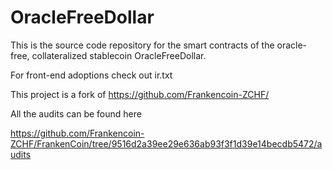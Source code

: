 # OracleFreeDollar

This is the source code repository for the smart contracts of the oracle-free, collateralized stablecoin OracleFreeDollar.

For front-end adoptions check out ir.txt

This project is a fork of https://github.com/Frankencoin-ZCHF/ 

All the audits can be found here

https://github.com/Frankencoin-ZCHF/FrankenCoin/tree/9516d2a39ee29e636ab93f3f1d39e14becdb5472/audits


